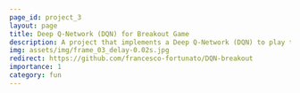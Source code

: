 ```yaml
---
page_id: project_3
layout: page
title: Deep Q-Network (DQN) for Breakout Game
description: A project that implements a Deep Q-Network (DQN) to play the classic Breakout game using reinforcement learning.
img: assets/img/frame_03_delay-0.02s.jpg
redirect: https://github.com/francesco-fortunato/DQN-breakout
importance: 1
category: fun
---
```

